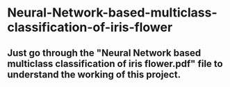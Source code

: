 # Neural-Network-based-multiclass-classification-of-iris-flower
## Just go through the "Neural Network based multiclass classification of iris flower.pdf" file to understand the working of this project.
